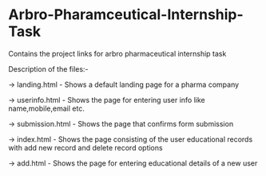 # Arbro-Pharamceutical-Internship-Task
Contains the project links for arbro pharmaceutical internship task

Description of the files:-

-> landing.html - Shows a default landing page for a pharma company

-> userinfo.html - Shows the page for entering user info like name,mobile,email etc.

-> submission.html - Shows the page that confirms form submission

-> index.html - Shows the page consisting of the user educational records with add new record and delete record options

-> add.html - Shows the page for entering educational details of a new user

